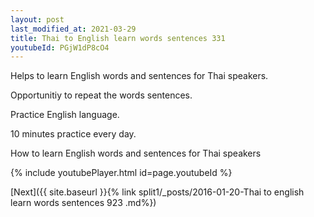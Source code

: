 ```yaml
---
layout: post
last_modified_at: 2021-03-29
title: Thai to English learn words sentences 331 
youtubeId: PGjW1dP8cO4
---
```

 
 
Helps to learn English words and sentences for Thai speakers.

Opportunitiy to repeat the words sentences. 

Practice English language. 
 
10 minutes practice every day. 
 
How to learn English words and sentences for Thai speakers 
 
{% include youtubePlayer.html id=page.youtubeId %}
 
 
[Next]({{ site.baseurl }}{% link  split1/_posts/2016-01-20-Thai to english learn words sentences 923 .md%})
 
